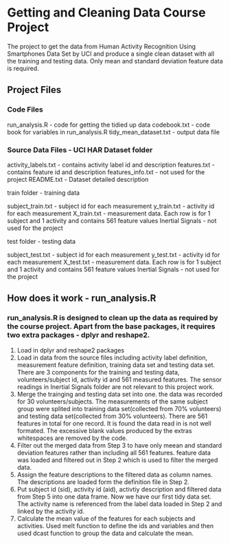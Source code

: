 Getting and Cleaning Data Course Project
========================================

The project to get the data from Human Activity Recognition Using Smartphones Data Set by UCI and produce a single clean dataset with all the training and testing data. Only mean and standard deviation feature data is required.  

Project Files
-------------

### Code Files

run_analysis.R - code for getting the tidied up data
codebook.txt - code book for variables in run_analysis.R
tidy_mean_dataset.txt - output data file

### Source Data Files - UCI HAR Dataset folder

activity_labels.txt - contains activity label id and description
features.txt - contains feature id and description
features_info.txt - not used for the project
README.txt - Dataset detailed description

train folder - training data

subject_train.txt - subject id for each measurement
y_train.txt - activity id for each measurement
X_train.txt - measurement data. Each row is for 1 subject and 1 activity and contains 561 feature values
Inertial Signals - not used for the project

test folder - testing data

subject_test.txt - subject id for each measurement
y_test.txt - activity id for each measurement
X_test.txt - measurement data. Each row is for 1 subject and 1 activity and contains 561 feature values
Inertial Signals - not used for the project


How does it work - run_analysis.R
---------------------------------

### run_analysis.R is designed to clean up the data as required by the course project. Apart from the base packages, it requires two extra packages - dplyr and reshape2.

1. Load in dplyr and reshape2 packages
2. Load in data from the source files including activity label definition, measurement feature definition, training data set and testing data set. There are 3 components for the training and testing data, volunteers/subject id, activity id and 561 measured features. The sensor readings in Inertial Signals folder are not relevant to this project work. 
3. Merge the trainging and testing data set into one. the data was recorded for 30 volunteers/subjects. The measurements of the same subject group were splited into training data set(collected from 70% volunteers) and testing data set(collected from 30% volunteers). There are 561 features in total for one record. It is found the data read in is not well formated. The excessive blank values produced by the extras whitespaces are removed by the code.
4. Filter out the merged data from Step 3 to have only meean and standard deviation features rather than including all 561 features. feature data was loaded and filtered out in Step 2 which is used to filter the merged data.
5. Assign the feature descriptions to the filtered data as column names. The descriptions are loaded form the definition file in Step 2.
6. Put subject id (sid), activity id (aid), activtiy description and filtered data from Step 5 into one data frame. Now we have our first tidy data set. The activity name is referenced from the label data loaded in Step 2 and linked by the activity id. 
7. Calculate the mean value of the features for each subjects and activities. Used melt function to define the ids and variables and then used dcast function to group the data and calculate the mean. 
